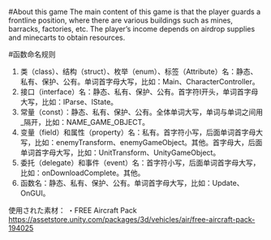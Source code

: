 #About this game
The main content of this game is that the player guards a frontline position, where there are various buildings such as mines, barracks, factories, etc. The player’s income depends on airdrop supplies and minecarts to obtain resources.

#函数命名规则
1. 类（class）、结构（struct）、枚举（enum）、标签（Attribute）名：静态、私有、保护、公有。单词首字母大写，比如：Main、CharacterController。
2. 接口（interface）名：静态、私有、保护、公有。首字符I开头，单词首字母大写，比如：IParse、IState。
3. 常量（const）：静态、私有、保护、公有。全体单词大写，单词与单词之间用_隔开，比如：NAME_GAME_OBJECT。
4. 变量（field）和属性（property）名：私有。首字符小写，后面单词首字母大写，比如：enemyTransform、enemyGameObject。其他。首字母大，后面单词首字母大写，比如：UnitTransform、UnityGameObject。
5. 委托（delegate）和事件（event）名：首字符小写，后面单词首字母大写，比如：onDownloadComplete。其他。
6. 函数名：静态、私有、保护、公有。单词首字母大写，比如：Update、OnGUI。

使用された素材：
・FREE Aircraft Pack
https://assetstore.unity.com/packages/3d/vehicles/air/free-aircraft-pack-194025
